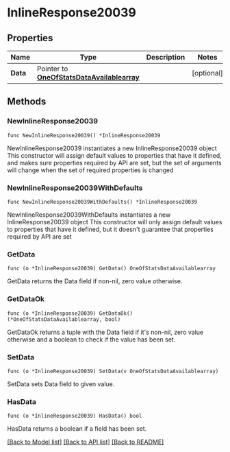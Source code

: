 # InlineResponse20039

## Properties

Name | Type | Description | Notes
------------ | ------------- | ------------- | -------------
**Data** | Pointer to [**OneOfStatsDataAvailablearray**](oneOf&lt;StatsDataAvailable,array&gt;.md) |  | [optional] 

## Methods

### NewInlineResponse20039

`func NewInlineResponse20039() *InlineResponse20039`

NewInlineResponse20039 instantiates a new InlineResponse20039 object
This constructor will assign default values to properties that have it defined,
and makes sure properties required by API are set, but the set of arguments
will change when the set of required properties is changed

### NewInlineResponse20039WithDefaults

`func NewInlineResponse20039WithDefaults() *InlineResponse20039`

NewInlineResponse20039WithDefaults instantiates a new InlineResponse20039 object
This constructor will only assign default values to properties that have it defined,
but it doesn't guarantee that properties required by API are set

### GetData

`func (o *InlineResponse20039) GetData() OneOfStatsDataAvailablearray`

GetData returns the Data field if non-nil, zero value otherwise.

### GetDataOk

`func (o *InlineResponse20039) GetDataOk() (*OneOfStatsDataAvailablearray, bool)`

GetDataOk returns a tuple with the Data field if it's non-nil, zero value otherwise
and a boolean to check if the value has been set.

### SetData

`func (o *InlineResponse20039) SetData(v OneOfStatsDataAvailablearray)`

SetData sets Data field to given value.

### HasData

`func (o *InlineResponse20039) HasData() bool`

HasData returns a boolean if a field has been set.


[[Back to Model list]](../README.md#documentation-for-models) [[Back to API list]](../README.md#documentation-for-api-endpoints) [[Back to README]](../README.md)


